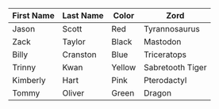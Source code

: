 |First Name | Last Name|Color|Zord|
|-----|----|-------|------------------|
| Jason  | Scott     | Red          | Tyrannosaurus    |
| Zack | Taylor  | Black        | Mastodon         |
| Billy    | Cranston  | Blue | Triceratops |
|Trinny     |Kwan     |Yellow       |Sabretooth Tiger |
|      Kimberly|   Hart|  Pink|  Pterodactyl|
| Tommy     | Oliver    |             Green  | Dragon  |

